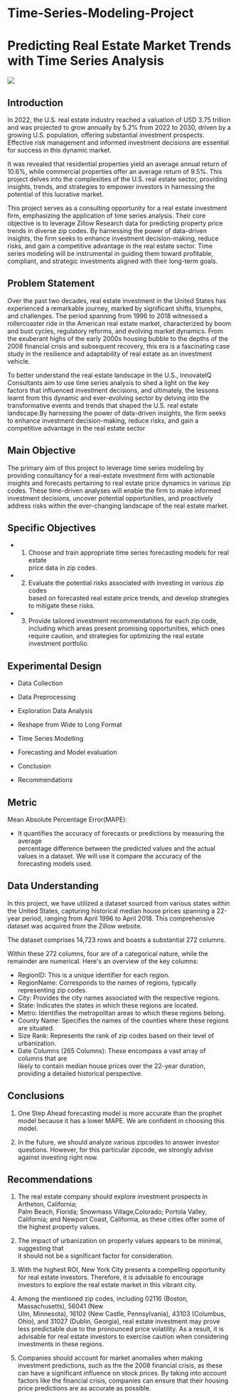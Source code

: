 # Time-Series-Modeling-Project
# Predicting Real Estate Market Trends with Time Series Analysis

![](https://blogs.sap.com/wp-content/uploads/2019/10/Fig-00-scaled.jpg)

## Introduction
In 2022, the U.S. real estate industry reached a valuation of USD 3.75 trillion and was projected to grow annually by 5.2% from 2022 to 2030, driven by a growing U.S. population, offering substantial investment prospects. Effective risk management and informed investment decisions are essential for success in this dynamic market. 

It was revealed that residential properties yield an average annual return of 10.6%, while commercial properties offer an average return of 9.5%. This project delves into the complexities of the U.S. real estate sector, providing insights, trends, and strategies to empower investors in harnessing the potential of this lucrative market.


This project serves as a consulting opportunity for a  real estate investment firm, emphasizing the application of time series analysis. Their core objective is to leverage Zillow Research data for predicting property price trends in diverse zip codes. By harnessing the power of data-driven insights, the firm seeks to enhance investment decision-making, reduce risks, and gain a competitive advantage in the real estate sector. Time series modeling will be instrumental in guiding them toward profitable, compliant, and strategic investments aligned with their long-term goals.

## Problem Statement

Over the past two decades, real estate investment in the United States has experienced a remarkable journey, marked by significant shifts, triumphs, and challenges. The period spanning from 1996 to 2018 witnessed a rollercoaster ride in the American real estate market, characterized by boom and bust cycles, regulatory reforms, and evolving market dynamics. From the exuberant highs of the early 2000s housing bubble to the depths of the 2008 financial crisis and subsequent recovery, this era is a fascinating case study in the resilience and adaptability of real estate as an investment vehicle. 

To better understand the real estate landscape in the U.S., InnovateIQ Consultants aim to use time series analysis to shed a light on the key factors that influenced investment decisions, and ultimately, the lessons learnt from this dynamic and ever-evolving sector by delving into the transformative events and trends that shaped the U.S. real estate landscape.By harnessing the power of data-driven insights, the firm seeks to enhance investment decision-making, reduce risks, and gain a competitive advantage in the real estate sector

## Main Objective

The primary aim of this project to leverage time series modeling by providing consultancy for a real-estate investment firm with actionable insights and forecasts pertaining to real estate price dynamics in various zip codes. These time-driven analyses will enable the firm to make informed investment decisions, uncover potential opportunities, and proactively address risks within the ever-changing landscape of the real estate market.

## Specific Objectives

- 1. Choose and train appropriate time series forecasting models for real estate  
     price data in zip  codes.

- 2. Evaluate the potential risks associated with investing in various zip codes   
     based    on forecasted real estate price trends, and develop strategies to mitigate these risks.  
  
- 3. Provide tailored investment recommendations for each zip code, including which 
     areas present promising opportunities, which ones require caution, and strategies for optimizing the real estate investment portfolio.  

## Experimental Design

   - Data Collection
   
   - Data Preprocessing
   
   - Exploration Data Analysis 
   
   - Reshape from Wide to Long Format
   
   - Time Series Modelling

   - Forecasting and Model evaluation

   - Conclusion

   - Recommendations 

## Metric 

Mean Absolute Percentage Error(MAPE):
     
   - It quantifies the accuracy of forecasts or predictions by measuring the average   
     percentage difference between the predicted values and the actual values in a dataset. We will use it compare the accuracy of the forecasting models used.
    
## Data Understanding

In this project, we have utilized a dataset sourced from various states within the United States, capturing historical median house prices spanning a 22-year period, ranging from April 1996 to April 2018. This comprehensive dataset was acquired from the Zillow website.

The dataset comprises 14,723 rows and boasts a substantial 272 columns.

Within these 272 columns, four are of a categorical nature, while the remainder are numerical. Here's an overview of the key columns:

  - RegionID: This is a unique identifier for each region.
  - RegionName: Corresponds to the names of regions, typically representing zip codes.
  - City: Provides the city names associated with the respective regions.
  - State: Indicates the states in which these regions are located.
  - Metro: Identifies the metropolitan areas to which these regions belong.
  - County Name: Specifies the names of the counties where these regions are situated.
  - Size Rank: Represents the rank of zip codes based on their level of urbanization.
  - Date Columns (265 Columns): These encompass a vast array of columns that are   
    likely   to contain   median house prices over the 22-year duration, providing a detailed historical perspective.


 ## Conclusions

1. One Step Ahead forecasting model is more accurate than the prophet model because it has a lower MAPE. We are confident in choosing this model.
   
2. In the future, we should analyze various zipcodes to answer investor questions. However, for this particular zipcode, we strongly advise against investing right now.
        
 ## Recommendations
 
1. The real estate company should explore investment prospects in Artheton, California;  
   Palm Beach, Florida; Snowmass Village,Colorado; Portola Valley, California; and Newport Coast, California, as these cities offer some of the highest property values.
   
2. The impact of urbanization on property values appears to be minimal, suggesting that  
   it should not be a significant factor  for consideration. 

3. With the highest ROI, New York City presents a compelling opportunity for real estate 
   investors. Therefore, it is advisable to encourage investors to explore the real estate market in this vibrant city.

4. Among the mentioned zip codes, including 02116 (Boston, Massachusetts), 56041 (New   
   Ulm, Minnesota), 16102 (New Castle, Pennsylvania), 43103 (Columbus, Ohio), and 31027 (Dublin, Georgia), real estate investment may prove less predictable due to 
   the pronounced price volatility. As a result, it is advisable for real estate investors to exercise caution when considering    investments in these regions.   
   
5. Companies should account for market anomalies when making investment predictions, 
   such as the the 2008 financial crisis, as    these can have a significant influence on stock prices. By taking into account factors like the financial crisis, companies    can ensure that their housing price predictions are as accurate as possible.   
 





